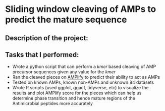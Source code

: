 
# Sliding window cleaving of AMPs to predict the mature sequence </br>

## Description of the project: </br>

## Tasks that I performed: </br>
   - Wrote a python script that can perform a *kmer* based cleaving of AMP precursor sequences given any value for the *kmer*
   - Ran the cleaved pieces on [AMPlify](https://github.com/bcgsc/AMPlify) to predict their ability to act as AMPs
   - Tested on known AMPs, known non-AMPs and unknown 84 datasets 
   - Wrote R scripts (used ggplot, ggacf, tidyverse, etc) to visualize the results and plot AMPlify score for the pieces which can help us determine phase transition and hence mature regions of the Antimicrobial peptides more accurately
   




